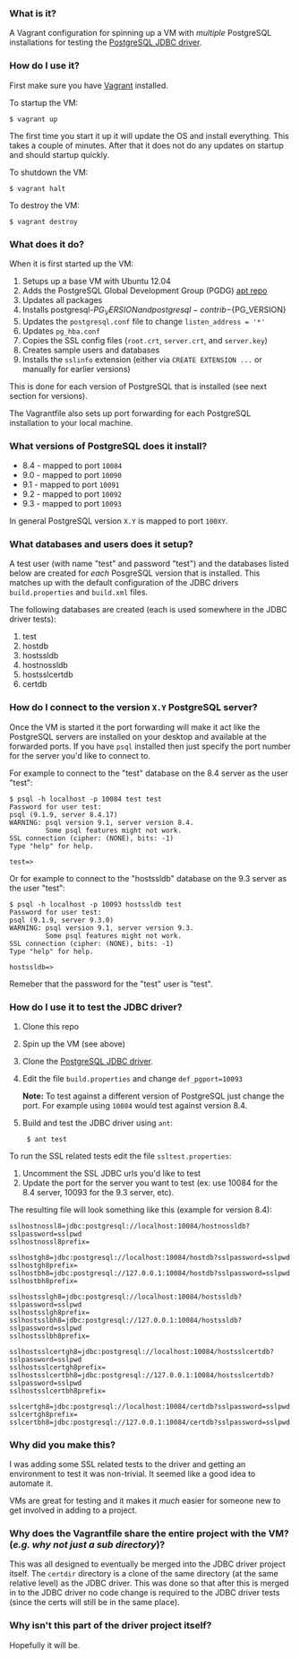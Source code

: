 ### What is it?

A Vagrant configuration for spinning up a VM with *multiple* PostgreSQL installations for testing the [PostgreSQL JDBC driver](https://github.com/pgjdbc/pgjdbc).

### How do I use it?

First make sure you have [Vagrant](http://www.vagrantup.com/) installed. 

To startup the VM:

    $ vagrant up

The first time you start it up it will update the OS and install everything. This takes a couple of minutes. After that it does not do any updates on startup and should startup quickly.

To shutdown the VM:

    $ vagrant halt

To destroy the VM:

    $ vagrant destroy

### What does it do?

When it is first started up the VM:

1. Setups up a base VM with Ubuntu 12.04 
1. Adds the PostgreSQL Global Development Group (PGDG) [apt repo](http://wiki.postgresql.org/wiki/Apt)
1. Updates all packages
1. Installs postgresql-${PG_VERSION} and postgresql-contrib-${PG_VERSION}
1. Updates the `postgresql.conf` file to change `listen_address = '*'`
1. Updates `pg_hba.conf`
1. Copies the SSL config files (`root.crt`, `server.crt`, and `server.key`)
1. Creates sample users and databases
1. Installs the `sslinfo` extension (either via `CREATE EXTENSION ...` or manually for earlier versions)

This is done for each version of PostgreSQL that is installed (see next section for versions).

The Vagrantfile also sets up port forwarding for each PostgreSQL installation to your local machine.

### What versions of PostgreSQL does it install?

 * 8.4 - mapped to port `10084`
 * 9.0 - mapped to port `10090`
 * 9.1 - mapped to port `10091`
 * 9.2 - mapped to port `10092`
 * 9.3 - mapped to port `10093`

In general PostgreSQL version `X.Y` is mapped to port `100XY`.

### What databases and users does it setup?

A test user (with name "test" and password "test") and the databases listed below are created for *each* PosgreSQL version that is installed. This matches up with the default configuration of the JDBC drivers `build.properties` and `build.xml` files.

The following databases are created (each is used somewhere in the JDBC driver tests):

1. test 
1. hostdb 
1. hostssldb 
1. hostnossldb 
1. hostsslcertdb 
1. certdb 

### How do I connect to the version `X.Y` PostgreSQL server?

Once the VM is started it the port forwarding will make it act like the PostgreSQL servers are installed on your desktop and available at the forwarded ports. If you have `psql` installed then just specify the port number for the server you'd like to connect to.

For example to connect to the "test" database on the 8.4 server as the user "test":

    $ psql -h localhost -p 10084 test test
    Password for user test: 
    psql (9.1.9, server 8.4.17)
    WARNING: psql version 9.1, server version 8.4.
             Some psql features might not work.
    SSL connection (cipher: (NONE), bits: -1)
    Type "help" for help.
    
    test=> 

Or for example to connect to the "hostssldb" database on the 9.3 server as the user "test":

    $ psql -h localhost -p 10093 hostssldb test
    Password for user test: 
    psql (9.1.9, server 9.3.0)
    WARNING: psql version 9.1, server version 9.3.
             Some psql features might not work.
    SSL connection (cipher: (NONE), bits: -1)
    Type "help" for help.
    
    hostssldb=>

Remeber that the password for the "test" user is "test".

### How do I use it to test the JDBC driver?

1. Clone this repo
1. Spin up the VM (see above)
1. Clone the [PostgreSQL JDBC driver](https://github.com/pgjdbc/pgjdbc).
1. Edit the file `build.properties` and change `def_pgport=10093`

    **Note:** To test against a different version of PostgreSQL just change the port. For example using `10084` would test against version 8.4.

1. Build and test the JDBC driver using `ant`:

        $ ant test

To run the SSL related tests edit the file `ssltest.properties`:

1. Uncomment the SSL JDBC urls you'd like to test
1. Update the port for the server you want to test (ex: use 10084 for the 8.4 server, 10093 for the 9.3 server, etc).

The resulting file will look something like this (example for version 8.4):

    sslhostnossl8=jdbc:postgresql://localhost:10084/hostnossldb?sslpassword=sslpwd
    sslhostnossl8prefix=
      
    sslhostgh8=jdbc:postgresql://localhost:10084/hostdb?sslpassword=sslpwd
    sslhostgh8prefix=
    sslhostbh8=jdbc:postgresql://127.0.0.1:10084/hostdb?sslpassword=sslpwd
    sslhostbh8prefix=
    
    sslhostsslgh8=jdbc:postgresql://localhost:10084/hostssldb?sslpassword=sslpwd
    sslhostsslgh8prefix=
    sslhostsslbh8=jdbc:postgresql://127.0.0.1:10084/hostssldb?sslpassword=sslpwd
    sslhostsslbh8prefix=
    
    sslhostsslcertgh8=jdbc:postgresql://localhost:10084/hostsslcertdb?sslpassword=sslpwd
    sslhostsslcertgh8prefix=
    sslhostsslcertbh8=jdbc:postgresql://127.0.0.1:10084/hostsslcertdb?sslpassword=sslpwd
    sslhostsslcertbh8prefix=
    
    sslcertgh8=jdbc:postgresql://localhost:10084/certdb?sslpassword=sslpwd
    sslcertgh8prefix=
    sslcertbh8=jdbc:postgresql://127.0.0.1:10084/certdb?sslpassword=sslpwd

### Why did you make this?

I was adding some SSL related tests to the driver and getting an environment to test it was non-trivial. It seemed like a good idea to automate it.

VMs are great for testing and it makes it *much* easier for someone new to get involved in adding to a project.

### Why does the Vagrantfile share the entire project with the VM? (*e.g. why not just a sub directory*)?

This was all designed to eventually be merged into the JDBC driver project itself. The `certdir` directory is a clone of the same directory (at the same relative level) as the JDBC driver. This was done so that after this is merged in to the JDBC driver no code change is required to the JDBC driver tests (since the certs will still be in the same place).


### Why isn't this part of the driver project itself?

Hopefully it will be.
